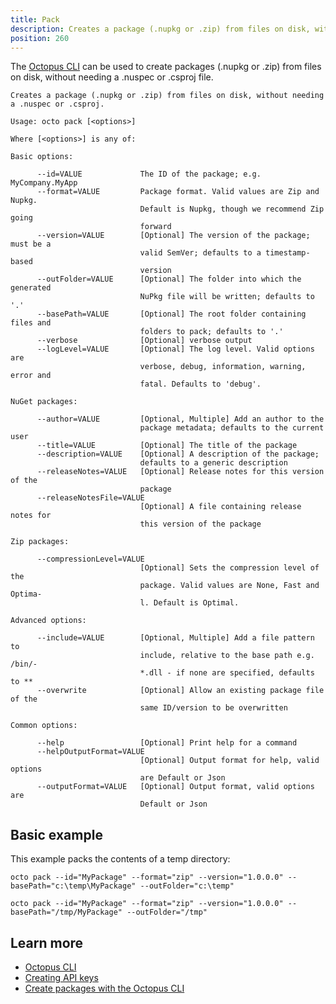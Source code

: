 ```yaml
---
title: Pack
description: Creates a package (.nupkg or .zip) from files on disk, without needing a .nuspec or .csproj
position: 260
---
```


The [Octopus CLI](/docs/octopus-rest-api/octopus-cli/index.md) can be used to create packages (.nupkg or .zip) from files on disk, without needing a .nuspec or .csproj file.

```text
Creates a package (.nupkg or .zip) from files on disk, without needing a .nuspec or .csproj.

Usage: octo pack [<options>]

Where [<options>] is any of:

Basic options:

      --id=VALUE             The ID of the package; e.g. MyCompany.MyApp
      --format=VALUE         Package format. Valid values are Zip and Nupkg.
                             Default is Nupkg, though we recommend Zip going
                             forward
      --version=VALUE        [Optional] The version of the package; must be a
                             valid SemVer; defaults to a timestamp-based
                             version
      --outFolder=VALUE      [Optional] The folder into which the generated
                             NuPkg file will be written; defaults to '.'
      --basePath=VALUE       [Optional] The root folder containing files and
                             folders to pack; defaults to '.'
      --verbose              [Optional] verbose output
      --logLevel=VALUE       [Optional] The log level. Valid options are
                             verbose, debug, information, warning, error and
                             fatal. Defaults to 'debug'.

NuGet packages:

      --author=VALUE         [Optional, Multiple] Add an author to the
                             package metadata; defaults to the current user
      --title=VALUE          [Optional] The title of the package
      --description=VALUE    [Optional] A description of the package;
                             defaults to a generic description
      --releaseNotes=VALUE   [Optional] Release notes for this version of the
                             package
      --releaseNotesFile=VALUE
                             [Optional] A file containing release notes for
                             this version of the package

Zip packages:

      --compressionLevel=VALUE
                             [Optional] Sets the compression level of the
                             package. Valid values are None, Fast and Optima-
                             l. Default is Optimal.

Advanced options:

      --include=VALUE        [Optional, Multiple] Add a file pattern to
                             include, relative to the base path e.g. /bin/-
                             *.dll - if none are specified, defaults to **
      --overwrite            [Optional] Allow an existing package file of the
                             same ID/version to be overwritten

Common options:

      --help                 [Optional] Print help for a command
      --helpOutputFormat=VALUE
                             [Optional] Output format for help, valid options
                             are Default or Json
      --outputFormat=VALUE   [Optional] Output format, valid options are
                             Default or Json
```

## Basic example
This example packs the contents of a temp directory:

```text Windows
octo pack --id="MyPackage" --format="zip" --version="1.0.0.0" --basePath="c:\temp\MyPackage" --outFolder="c:\temp"
```
```text Linux
octo pack --id="MyPackage" --format="zip" --version="1.0.0.0" --basePath="/tmp/MyPackage" --outFolder="/tmp"
```

## Learn more

- [Octopus CLI](/docs/octopus-rest-api/octopus-cli/index.md)
- [Creating API keys](/docs/octopus-rest-api/how-to-create-an-api-key.md)
- [Create packages with the Octopus CLI](/docs/packaging-applications/create-packages/octopus-cli.md)
